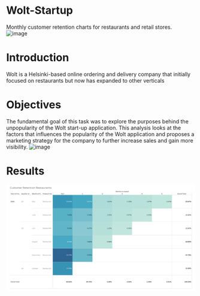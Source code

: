 # Wolt-Startup
Monthly customer retention charts for restaurants and retail stores.  
![image](https://user-images.githubusercontent.com/86486235/123455496-0fd6e980-d5e2-11eb-8198-2eb8004efee8.jpg)

# Introduction
Wolt is a Helsinki-based online ordering and delivery company that initially focused on restaurants but now has expanded to other verticals


# Objectives
The fundamental goal of this task was to explore the purposes behind the unpopularity of the Wolt start-up application. This analysis looks at the factors that influences the popularity of the Wolt application and proposes a marketing strategy for the company to further increase sales and gain more visibility. ![image](https://user-images.githubusercontent.com/86486235/125285930-7ca8ee00-e31b-11eb-8b29-91661b1aa481.png)


# Results
![image](https://github.com/Sujana1996/Wolt-Startup/blob/main/Screenshot%202021-07-01%20at%203.00.39%20PM.png)

